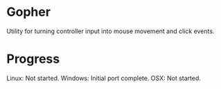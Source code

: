 Gopher
======

Utility for turning controller input into mouse movement and click events.

Progress
======
Linux: Not started.
Windows: Initial port complete.
OSX: Not started.

